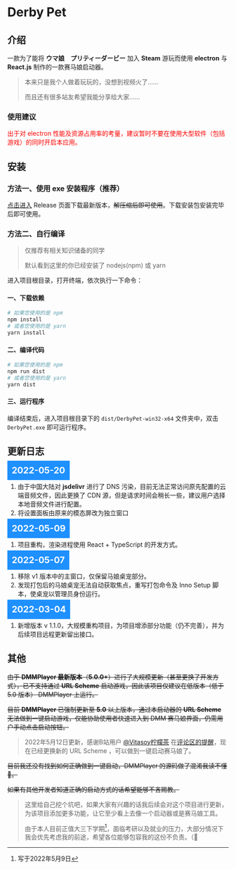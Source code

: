 # Derby Pet

## 介绍

一款为了能将 **ウマ娘　プリティーダービー** 加入 **Steam** 游玩而使用 **electron** 与 **React.js** 制作的一款赛马娘启动器。

> 本来只是我个人做着玩玩的，没想到视频火了……
>
> 而且还有很多站友希望我能分享给大家……

### 使用建议

<span style="color: red;">出于对 electron 性能及资源占用率的考量，建议暂时不要在使用大型软件（包括游戏）的同时开启本应用。</span>

## 安装

### 方法一、使用 exe 安装程序（推荐）

[点击进入](https://gitee.com/ch1ny/umamusume-driver/releases) Release 页面下载最新版本，~~解压缩后即可使用~~。下载安装包安装完毕后即可使用。

### 方法二、自行编译

> 仅推荐有相关知识储备的同学
>
> 默认看到这里的你已经安装了 nodejs(npm) 或 yarn

进入项目根目录，打开终端，依次执行一下命令：

#### 一、下载依赖

```powershell
# 如果您使用的是 npm
npm install
# 或者您使用的是 yarn
yarn install
```

#### 二、编译代码

```powershell
# 如果您使用的是 npm
npm run dist
# 或者您使用的是 yarn
yarn dist
```

#### 三、运行程序

编译结束后，进入项目根目录下的 `dist/DerbyPet-win32-x64` 文件夹中，双击 `DerbyPet.exe` 即可运行程序。

## 更新日志

<span style="background: dodgerblue; color: white; padding: 10px; font-size: 1.25rem; font-weight: bold">2022-05-20</span>

1. 由于中国大陆对 **jsdelivr** 进行了 DNS 污染，目前无法正常访问原先配置的云端音频文件，因此更换了 CDN 源，但是请求时间会稍长一些，建议用户选择本地音频文件进行配置。
1. 将设置面板由原来的模态屏改为独立窗口

<span style="background: dodgerblue; color: white; padding: 10px; font-size: 1.25rem; font-weight: bold">2022-05-09</span>

1. 项目重构，渲染进程使用 React + TypeScript 的开发方式。

<span style="background: dodgerblue; color: white; padding: 10px; font-size: 1.25rem; font-weight: bold">2022-05-07</span>

1. 移除 v1 版本中的主窗口，仅保留马娘桌宠部分。
2. 发现打包后的马娘桌宠无法自动获取焦点，重写打包命令及 Inno Setup 脚本，使桌宠以管理员身份运行。

<span style="background: dodgerblue; color: white; padding: 10px; font-size: 1.25rem; font-weight: bold">2022-03-04</span>

1. 新增版本 v 1.1.0，大规模重构项目，为项目增添部分功能（仍不完善），并为后续项目远程更新留出接口。

## 其他

~~由于 **DMMPlayer 最新版本**（**5.0.0+**）进行了大规模更新（甚至更换了开发方式），已不支持通过 **URL Scheme** 启动游戏，因此该项目仅建议在低版本（低于 5.0 版本） DMMPlayer 上运行。~~

~~目前 **DMMPlayer** 已强制更新至 **5.0** 以上版本，通过本启动器的 **URL Scheme** 无法做到一键启动游戏，仅能协助使用者快速进入到 DMM 赛马娘界面，仍需用户手动点击启动按钮。~~

> 2022年5月12日更新，感谢B站用户 [@Vitasoy柠檬茶](https://space.bilibili.com/37994425) 在[评论区的提醒](https://www.bilibili.com/video/BV17541197MG#reply112663112832)，现在已经更换新的 URL Scheme ，可以做到一键启动赛马娘了。

~~目前我还没有找到如何正确做到一键启动，DMMPlayer 的源码做了混淆我读不懂 🤯。~~

~~如果有其他开发者知道正确的启动方式的话希望能够不吝赐教。~~

> 这里给自己挖个坑吧，如果大家有兴趣的话我后续会对这个项目进行更新，为该项目添加更多功能，让它至少看上去像一个启动器或是赛马娘工具。
>
> 由于本人目前正值大三下学期[^1]，面临考研以及就业的压力，大部分情况下我会优先考虑我的前途，希望各位能够包容我的这份不负责。（🙇



[^1]:写于2022年5月9日
